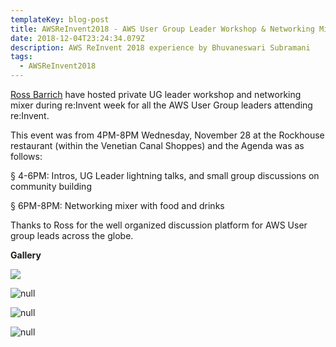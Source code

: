 ```yaml
---
templateKey: blog-post
title: AWSReInvent2018 - AWS User Group Leader Workshop & Networking Mixer
date: 2018-12-04T23:24:34.079Z
description: AWS ReInvent 2018 experience by Bhuvaneswari Subramani
tags:
  - AWSReInvent2018
---
```

[Ross Barrich](https://www.linkedin.com/in/rossbarich/) have hosted private UG leader workshop and networking mixer during re:Invent week for all the AWS User Group leaders attending re:Invent.

This event was from  4PM-8PM Wednesday, November 28 at the Rockhouse restaurant (within the Venetian Canal Shoppes) and the Agenda was as follows:

§  4-6PM: Intros, UG Leader lightning talks, and small group discussions on community building

§  6PM-8PM: Networking mixer with food and drinks

Thanks to Ross for the well organized discussion platform for AWS User group leads across the globe.

**Gallery**

![](/img/ug_1.png)

![null](/img/ug_2.png)

![null](/img/ug_3.png)

![null](/img/ug_4.png)
